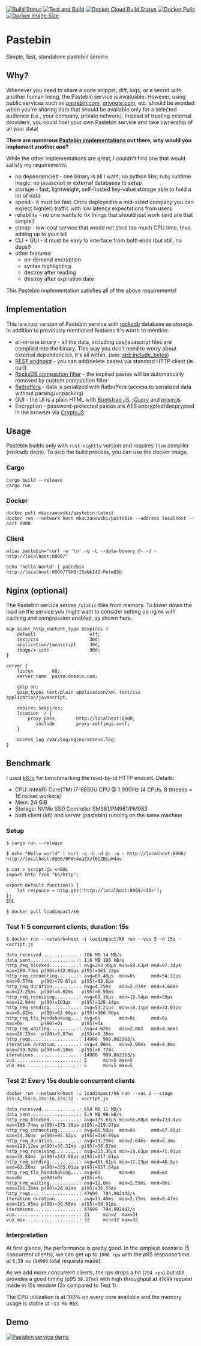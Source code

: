 [![Build Status][travis-badge]][travis]
[![Test and Build][github-workflow]][github-workflow]
[![Docker Cloud Build Status][docker-cloud-build-status]][docker-hub]
[![Docker Pulls][docker-pulls]][docker-hub]
[![Docker Image Size][docker-size]][docker-hub]

[travis-badge]: https://travis-ci.org/mkaczanowski/pastebin.svg?branch=master
[travis]: https://travis-ci.org/mkaczanowski/pastebin/
[docker-hub]: https://hub.docker.com/r/mkaczanowski/pastebin
[docker-cloud-build-status]: https://img.shields.io/docker/cloud/build/mkaczanowski/pastebin
[docker-pulls]: https://img.shields.io/docker/pulls/mkaczanowski/pastebin
[docker-size]: https://img.shields.io/docker/image-size/mkaczanowski/pastebin
[github-workflow]: https://github.com/mkaczanowski/pastebin/workflows/Test%20and%20Build/badge.svg

# Pastebin
Simple, fast, standalone pastebin service.

## Why?
Whenever you need to share a code snippet, diff, logs, or a secret with another human being, the Pastebin service is invaluable. However, using public services such as [pastebin.com](https://pastebin.com), [privnote.com](https://privnote.com), etc. should be avoided when you're sharing data that should be available only for a selected audience (i.e., your company, private network). Instead of trusting external providers, you could host your own Pastebin service and take ownership of all your data!

**There are numerous [Pastebin implementations](https://github.com/awesome-selfhosted/awesome-selfhosted#pastebins) out there, why would you implement another one?**

While the other implementations are great, I couldn't find one that would satisfy my requirements:
* no dependencies - one binary is all I want, no python libs, ruby runtime magic, no javascript or external databases to setup
* storage - fast, lightweight, self-hosted key-value storage able to hold a lot of data.
* speed - it must be fast. Once deployed in a mid-sized company you can expect high(er) traffic with low latency expectations from users
* reliability - no one wants to fix things that should just work (and are that simple!)
* cheap - low-cost service that would not steal too much CPU time, thus adding up to your bill
* CLI + GUI - it must be easy to interface from both ends (but still, no deps!)
* other features:
    * on-demand encryption
    * syntax highlighting
    * destroy after reading
    * destroy after expiration date

This Pastebin implementation satisfies all of the above requirements!

## Implementation
This is a rust version of Pastebin service with [rocksdb](https://rocksdb.org/) database as storage. In addition to previously mentioned features it's worth to mention:
* all-in-one binary - all the data, including css/javascript files are compiled into the binary. This way you don't need to worry about external dependencies, it's all within. (see: [std::include_bytes](https://doc.rust-lang.org/std/macro.include_bytes.html))
* [REST endpoint](https://rocket.rs/) - you can add/delete pastes via standard HTTP client (ie. curl)
* [RocksDB compaction filter](https://github.com/facebook/rocksdb/wiki/Compaction-Filter) - the expired pastes will be automatically removed by custom compaction filter
* [flatbuffers](https://google.github.io/flatbuffers/) - data is serialized with flatbuffers (access to serialized data without parsing/unpacking)
* GUI - the UI is a plain HTML with [Bootstrap JS](https://getbootstrap.com/), [jQuery](https://jquery.com/) and [prism.js](https://prismjs.com/)
* Encryption - password-protected pastes are AES encrypted/decprypted in the browser via [CryptoJS](https://code.google.com/archive/p/crypto-js/)

## Usage
Pastebin builds only with `rust-nightly` version and requires `llvm` compiler (rocksdb deps). To skip the build process, you can use the docker image.

### Cargo
```
cargo build --release
cargo run
```
### Docker
```
docker pull mkaczanowski/pastebin:latest
docker run --network host mkaczanowski/pastebin --address localhost --port 8000
```

### Client
```
alias pastebin="curl -w '\n' -q -L --data-binary @- -o - http://localhost:8000/"

echo "hello World" | pastebin
http://localhost:8000/T9kGrI5aNkI4Z-PelmQ5U
```

## Nginx (optional)
The Pastebin service serves `/static` files from memory. To lower down the load on the service you might want to consider setting up nginx with caching and compression enabled, as shown here:
```
map $sent_http_content_type $expires {
    default                    off;
    text/css                   30d;
    application/javascript     30d;
    image/x-icon               30d;
}

server {
    listen       80; 
    server_name  paste.domain.com;
    
    gzip on;
    gzip_types text/plain application/xml text/css application/javascript;

    expires $expires;
    location  / {
        proxy_pass        http://localhost:8000;
           include        proxy-settings.conf;
    }

    access_log /var/log/nginx/access.log;
}
```

## Benchmark
I used [k6.io](https://k6.io/) for benchmarking the read-by-id HTTP endoint. Details:
* CPU: Intel(R) Core(TM) i7-8650U CPU @ 1.90GHz (4 CPUs, 8 threads = 16 rocket workers)
* Mem: 24 GiB
* Storage: NVMe SSD Controller SM981/PM981/PM983
* both client (k6) and server (pastebin) running on the same machine

### Setup
```
$ cargo run --release

$ echo "Hello world" | curl -q -L -d @- -o - http://localhost:8000/
http://localhost:8000/0FWc4aaZXzf6GZBsuW4nv

$ cat > script.js <<EOL
import http from "k6/http";

export default function() {
    let response = http.get("http://localhost:8000/<ID>");
};
EOL

$ docker pull loadimpact/k6
```

### Test 1: 5 concurrent clients, duration: 15s
```
$ docker run --network=host -i loadimpact/k6 run --vus 5 -d 15s - <script.js

data_received..............: 206 MB 14 MB/s
data_sent..................: 1.6 MB 108 kB/s
http_req_blocked...........: avg=203.98µs min=59.63µs med=97.34µs max=280.74ms p(90)=142.01µs p(95)=161.72µs
http_req_connecting........: avg=60.48µs  min=0s      med=54.22µs max=9.57ms   p(90)=79.67µs  p(95)=93.6µs  
http_req_duration..........: avg=4.75ms   min=2.87ms  med=4.66ms  max=27.25ms  p(90)=6.02ms   p(95)=6.59ms  
http_req_receiving.........: avg=69.16µs  min=18.54µs med=59µs    max=12.94ms  p(90)=103µs    p(95)=128.14µs
http_req_sending...........: avg=53.21µs  min=18.11µs med=33.01µs max=5.82ms   p(90)=62.68µs  p(95)=166.06µs
http_req_tls_handshaking...: avg=0s       min=0s      med=0s      max=0s       p(90)=0s       p(95)=0s      
http_req_waiting...........: avg=4.62ms   min=2.8ms   med=4.54ms  max=20.25ms  p(90)=5.87ms   p(95)=6.36ms  
http_reqs..................: 14986  999.062363/s
iteration_duration.........: avg=4.98ms   min=2.96ms  med=4.8ms   max=299.92ms p(90)=6.18ms   p(95)=6.77ms  
iterations.................: 14986  999.062363/s
vus........................: 5      min=5 max=5
vus_max....................: 5      min=5 max=5
```

### Test 2: Every 15s double concurrent clients
```
docker run --network=host -i loadimpact/k6 run --vus 2 --stage 15s:4,15s:8,15s:16,15s:32 - <script.js

data_received..............: 654 MB 11 MB/s
data_sent..................: 5.9 MB 98 kB/s
http_req_blocked...........: avg=175.61µs min=56.88µs med=133.4µs max=168.74ms p(90)=175.38µs p(95)=219.87µs
http_req_connecting........: avg=86.58µs  min=0s      med=67.93µs max=34.36ms  p(90)=95.52µs  p(95)=116.89µs
http_req_duration..........: avg=13.29ms  min=2.64ms  med=8.3ms   max=129.12ms p(90)=30.32ms  p(95)=38.67ms 
http_req_receiving.........: avg=223.36µs min=18.63µs med=71.91µs max=39.84ms  p(90)=143.88µs p(95)=217.81µs
http_req_sending...........: avg=461.61µs min=17.23µs med=46.8µs  max=62.26ms  p(90)=335.01µs p(95)=857.64µs
http_req_tls_handshaking...: avg=0s       min=0s      med=0s      max=0s       p(90)=0s       p(95)=0s      
http_req_waiting...........: avg=12.6ms   min=2.59ms  med=8ms     max=106.26ms p(90)=28.61ms  p(95)=36.55ms 
http_reqs..................: 47699  794.982442/s
iteration_duration.........: avg=13.48ms  min=2.75ms  med=8.47ms  max=185.95ms p(90)=30.55ms  p(95)=38.91ms 
iterations.................: 47699  794.982442/s
vus........................: 31     min=2  max=31
vus_max....................: 32     min=32 max=32
```

### Interpretation
At first glance, the performance is pretty good. In the simplest scenario (5 concurrent clients), we can get up to `1000 rps` with the p95 response time at `6.59 ms` (`14986` total requests made).

As we add more concurrent clients, the rps drops a bit (`794 rps`) but still provides a good timing (p95 `38.67ms`) with high throughput at `47699` request made in 15s window (3x compared to Test 1).

The CPU utilization is at 100% on every core available and the memory usage is stable at `~13 Mb RSS`.

## Demo
[![Pastebin service demo](https://i.imgur.com/Fv19H71.png)](https://www.youtube.com/watch?v=BG7f61H7C4I "Pastebin service demo")
